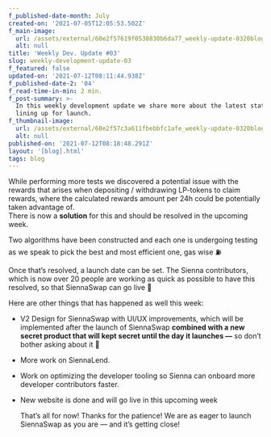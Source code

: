 ```yaml
---
f_published-date-month: July
created-on: '2021-07-05T12:05:53.502Z'
f_main-image:
  url: /assets/external/60e2f57619f0530830b6da77_weekly-update-0320blog.jpg
  alt: null
title: 'Weekly Dev. Update #03'
slug: weekly-development-update-03
f_featured: false
updated-on: '2021-07-12T08:11:44.938Z'
f_published-date-2: '04'
f_read-time-in-min: 2 min.
f_post-summary: >-
  In this weekly development update we share more about the latest status while
  lining up for launch.
f_thumbnail-image:
  url: /assets/external/60e2f57c3a611fbebbfc1afe_weekly-update-0320blog20thump.jpg
  alt: null
published-on: '2021-07-12T08:18:48.291Z'
layout: '[blog].html'
tags: blog
---
```


While performing more tests we discovered a potential issue with the rewards that arises when depositing / withdrawing LP-tokens to claim rewards, where the calculated rewards amount per 24h could be potentially taken advantage of.  
There is now a **solution** for this and should be resolved in the upcoming week.

Two algorithms have been constructed and each one is undergoing testing as we speak to pick the best and most efficient one, gas wise ⛽️

Once that’s resolved, a launch date can be set. The Sienna contributors, which is now over 20 people are working as quick as possible to have this resolved, so that SiennaSwap can go live 🚀  
  
Here are other things that has happened as well this week:

*   V2 Design for SiennaSwap with UI/UX improvements, which will be implemented after the launch of SiennaSwap **combined with a new secret product that will kept secret until the day it launches —** so don’t bother asking about it 🤫
*   More work on SiennaLend.
*   Work on optimizing the developer tooling so Sienna can onboard more developer contributors faster.
*   New website is done and will go live in this upcoming week  
      
    That’s all for now! Thanks for the patience! We are as eager to launch SiennaSwap as you are — and it’s getting close!

‍
